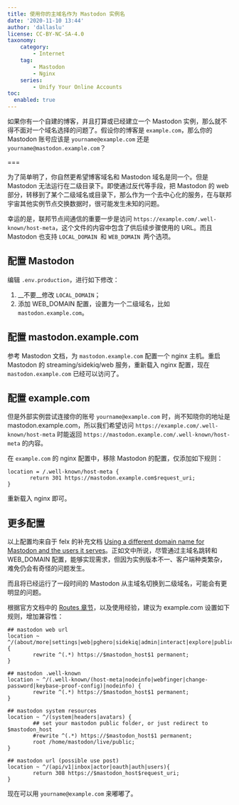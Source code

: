 ```yaml
---
title: 使用你的主域名作为 Mastodon 实例名
date: '2020-11-10 13:44'
author: 'dallaslu'
license: CC-BY-NC-SA-4.0
taxonomy:
    category:
        - Internet
    tag:
        - Mastodon
        - Nginx
    series:
        - Unify Your Online Accounts
toc:
  enabled: true
---
```

如果你有一个自建的博客，并且打算或已经建立一个 Mastodon 实例，那么就不得不面对一个域名选择的问题了。假设你的博客是 `example.com`，那么你的 Mastodon 账号应该是 `yourname@example.com` 还是 `yourname@mastodon.example.com`？

===

为了简单明了，你自然更希望博客域名和 Mastodon 域名是同一个。但是 Mastodon 无法运行在二级目录下。即使通过反代等手段，把 Mastodon 的 web 部分，转移到了某个二级域名或目录下，那么作为一个去中心化的服务，在与联邦宇宙其他实例节点交换数据时，很可能发生未知的问题。

幸运的是，联邦节点间通信的重要一步是访问 `https://example.com/.well-known/host-meta`，这个文件的内容中包含了供后续步骤使用的 URL。而且 Mastodon 也支持 `LOCAL_DOMAIN `和 `WEB_DOMAIN `两个选项。

## 配置 Mastodon

编辑 `.env.production`，进行如下修改：

1.   __不要__修改 `LOCAL_DOMAIN`；
2.   添加 WEB\_DOMAIN 配置，设置为一个二级域名，比如 `mastodon.example.com`。

## 配置 mastodon.example.com

参考 Mastodon 文档，为 `mastodon.example.com` 配置一个 nginx 主机。重启 Mastodon 的 streaming/sidekiq/web 服务，重新载入 nginx 配置，现在 `mastodon.example.com` 已经可以访问了。

## 配置 example.com

但是外部实例尝试连接你的账号 `yourname@example.com` 时，尚不知晓你的地址是 mastodon.example.com，所以我们希望访问 `https://example.com/.well-known/host-meta` 时能返回 `https://mastodon.example.com/.well-known/host-meta` 的内容。

在 `example.com` 的 nginx 配置中，移除 Mastodon 的配置，仅添加如下规则：

```nginx
location = /.well-known/host-meta {
       return 301 https://mastodon.example.com$request_uri;
}
```

重新载入 nginx 即可。

## 更多配置

以上配置均来自于 felx 的补充文档 [Using a different domain name for Mastodon and the users it serves](https://github.com/felx/mastodon-documentation/blob/master/Running-Mastodon/Serving_a_different_domain.md)。正如文中所说，尽管通过主域名跳转和 WEB_DOMAIN 配置，能够实现需求，但因为实例版本不一、客户端种类繁杂，难免仍会有奇怪的问题发生。

而且将已经运行了一段时间的 Mastodon 从主域名切换到二级域名，可能会有更明显的问题。

根据官方文档中的 [Routes 章节](https://docs.joinmastodon.org/dev/routes/)，以及使用经验，建议为 example.com 设置如下规则，增加兼容性：

```nginx
## mastodon web url
location ~ ^/(about/more|settings|web|pghero|sidekiq|admin|interact|explore|public|@.*|relationships|filters|terms|inert.css){
        rewrite ^(.*) https://$mastodon_host$1 permanent;
}

## mastodon .well-known
location ~ ^/(.well-known/(host-meta|nodeinfo|webfinger|change-password|keybase-proof-config)|nodeinfo) {
        rewrite ^(.*) https://$mastodon_host$1 permanent;
}

## mastodon system resources
location ~ ^/(system|headers|avatars) {
        ## set your mastodon public folder, or just redirect to $mastodon_host
        #rewrite ^(.*) https://$mastodon_host$1 permanent;
        root /home/mastodon/live/public;
}

## mastodon url (possible use post)
location ~ ^/(api/v1|inbox|actor|oauth|auth|users){
        return 308 https://$mastodon_host$request_uri;
}
```

现在可以用 `yourname@example.com` 来嘟嘟了。
